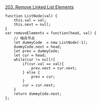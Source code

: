 [203. Remove Linked List Elements](https://leetcode-cn.com/problems/remove-linked-list-elements/)
```
function ListNode(val) {
    this.val = val;
    this.next = null;
}
var removeElements = function(head, val) {
    // 哨兵节点
    let dummyCode  = new ListNode(-1);
    dummyCode.next = head;
    let prev = dummyCode;
    let cur = head;
    while(cur != null){
        if(cur.val == val){
            prev.next = cur.next;
        } else {
            prev = cur;
        }
        cur = cur.next;
    }
    return dummyCode.next;
};
```
